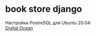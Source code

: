 # book store django
Настройки PostreSQL для Ubuntu 20.04:<br>
<a href='https://www.digitalocean.com/community/tutorials/how-to-use-postgresql-with-your-django-application-on-ubuntu-20-04'>Digital Ocean</a>
